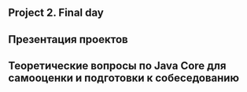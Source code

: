 ## Project 2. Final day
## Презентация проектов
## Теоретические вопросы по Java Core для самооценки и подготовки к собеседованию



